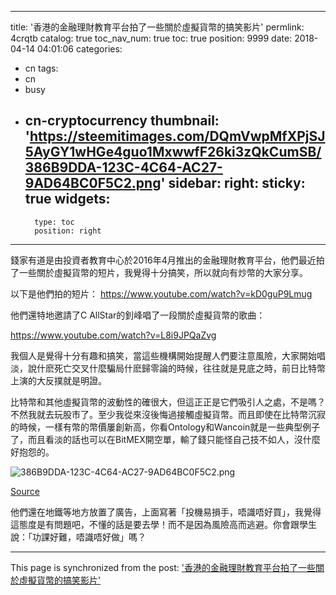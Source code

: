 
---
title: '香港的金融理財教育平台拍了一些關於虛擬貨幣的搞笑影片'
permlink: 4crqtb
catalog: true
toc_nav_num: true
toc: true
position: 9999
date: 2018-04-14 04:01:06
categories:
- cn
tags:
- cn
- busy
- cn-cryptocurrency
thumbnail: 'https://steemitimages.com/DQmVwpMfXPjSJ5AyGY1wHGe4guo1MxwwfF26ki3zQkCumSB/386B9DDA-123C-4C64-AC27-9AD64BC0F5C2.png'
sidebar:
    right:
        sticky: true
widgets:
    -
        type: toc
        position: right
---


錢家有道是由投資者教育中心於2016年4月推出的金融理財教育平台，他們最近拍了一些關於虛擬貨幣的短片，我覺得十分搞笑，所以就向有炒幣的大家分享。

以下是他們拍的短片：
https://www.youtube.com/watch?v=kD0guP9Lmug

他們還特地邀請了C AllStar的釗峰唱了一段關於虛擬貨幣的歌曲：

https://www.youtube.com/watch?v=L8i9JPQaZvg

我個人是覺得十分有趣和搞笑，當這些機構開始提醒人們要注意風險，大家開始唱淡，說什麽死亡交叉什麼騙局什麽歸零論的時候，往往就是見底之時，前日比特幣上演的大反撲就是明證。

比特幣和其他虛擬貨幣的波動性的確很大，但這正正是它們吸引人之處，不是嗎？不然我就去玩股市了。至少我從來沒後悔過接觸虛擬貨幣。而且即使在比特幣沉寂的時候，一樣有幣的幣價屢創新高，你看Ontology和Wancoin就是一些典型例子了，而且看淡的話也可以在BitMEX開空單，輸了錢只能怪自己技不如人，沒什麼好抱怨的。


![386B9DDA-123C-4C64-AC27-9AD64BC0F5C2.png](https://steemitimages.com/DQmVwpMfXPjSJ5AyGY1wHGe4guo1MxwwfF26ki3zQkCumSB/386B9DDA-123C-4C64-AC27-9AD64BC0F5C2.png)

[Source](https://www.thechinfamily.hk/web/tc/)

他們還在地鐵等地方放置了廣告，上面寫著「投機易損手，唔識唔好買」，我覺得這態度是有問題吧，不懂的話是要去學！而不是因為風險高而逃避。你會跟學生說：「功課好難，唔識唔好做」嗎？

- - -

This page is synchronized from the post: ['香港的金融理財教育平台拍了一些關於虛擬貨幣的搞笑影片'](https://steemit.com/@htliao/4crqtb)
